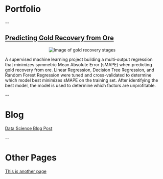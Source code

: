 # Portfolio

--

## [Predicting Gold Recovery from Ore](https://github.com/kellyshreeve/gold-recovery)

<p align="center">
  <img src="https://github.com/kellyshreeve/kellyshreeve.github.io/blob/main/images/gold_recovery.png?raw=true" 
  alt="Image of gold recovery stages">
</p>

A supervised machine learning project building a multi-output regression that minimizes symmetric Mean Absolute Error (sMAPE) when predicting gold recovery from ore. Linear Regression, Decision Tree Regression, and Random Forest Regression were tuned and cross-validated to determine which model best minimizes sMAPE on the training set. After identifying the best model, the model is used to determine which factors are unprofitable.

--

# Blog
[Data Science Blog Post](https://kellyshreeve.github.io/2023/08/03/Data-Science-Post.html)

--

# Other Pages
[This is another page](https://kellyshreeve.github.io/another_page)


